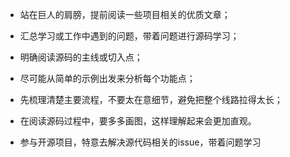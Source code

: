 <!--
 * @Author: zhangyu
 * @Email: zhangdulin@outlook.com
 * @Date: 2021-09-08 10:01:44
 * @LastEditors: zhangyu
 * @LastEditTime: 2021-09-08 10:03:35
 * @Description:源码
-->

- 站在巨人的肩膀，提前阅读一些项目相关的优质文章；
- 汇总学习或工作中遇到的问题，带着问题进行源码学习；
- 明确阅读源码的主线或切入点；
- 尽可能从简单的示例出发来分析每个功能点；
- 先梳理清楚主要流程，不要太在意细节，避免把整个线路拉得太长；
- 在阅读源码过程中，要多多画图，这样理解起来会更加直观。

- 参与开源项目，特意去解决源代码相关的issue，带着问题学习

